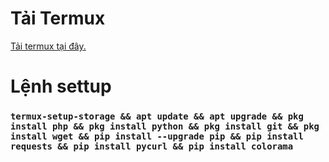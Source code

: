 # Tải Termux
[Tải termux tại đây.](https://f-droid.org/repo/com.termux_117.apk)
# Lệnh settup
### `termux-setup-storage && apt update && apt upgrade && pkg install php && pkg install python && pkg install git && pkg install wget && pip install --upgrade pip && pip install requests && pip install pycurl && pip install colorama`
